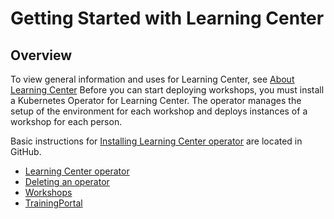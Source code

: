 # Getting Started with Learning Center

## Overview
To view general information and uses for Learning Center, see [About Learning Center](../about-learning-center/about-learning-center.md)
Before you can start deploying workshops, you must install a Kubernetes Operator for Learning Center.
The operator manages the setup of the environment for each workshop and deploys instances of a workshop for each person.

Basic instructions for [Installing Learning Center operator](https://github.com/pivotal/docs-tap/blob/main/install-components.md#install-learning-center) are located in GitHub.
-  [Learning Center operator](learningcenter-operator.md)
-  [Deleting an operator](deleting-learningcenter.md)
-  [Workshops](workshops.md)
-  [TrainingPortal](training-portal.md)
